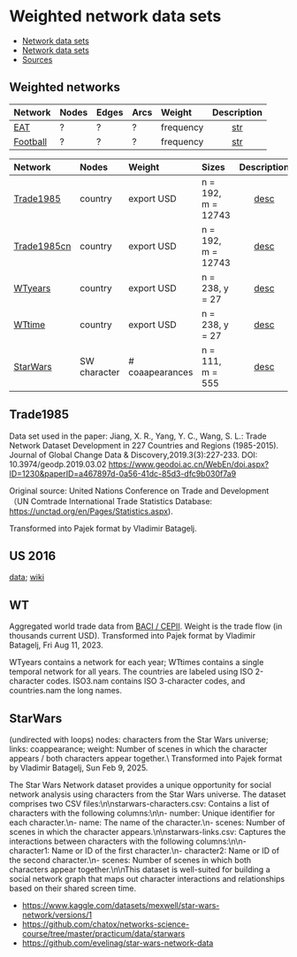 # Weighted network data sets

* [Network data sets](https://github.com/bavla/Nets/tree/master/data)
* [Network data sets](http://vladowiki.fmf.uni-lj.si/doku.php?id=vlado:ed:ss:dat)
* [Sources](https://github.com/BS-SNS/Public/tree/main/data)

## Weighted networks

| Network | Nodes | Edges | Arcs | Weight | Description |
| :---         |     :---       |     :---       |     :---       |     :---       |      :---:   |
| [EAT](http://vlado.fmf.uni-lj.si/pub/networks/data/dic/eat/Eat.htm)   | ?    | ? | ? | frequency     | [str](https://github.com/bavla/ibm3m/blob/master/data/str/VisTest.md)     |
| [Football](http://vlado.fmf.uni-lj.si/pub/networks/data/sport/football.htm)   | ?    | ? | ? | frequency     | [str](https://github.com/bavla/ibm3m/blob/master/data/str/VisTest.md)     |


| Network | Nodes    | Weight    |  Sizes | Description |
| :---         |     :---       |     :---       |     :---       |      :---:   |
| [Trade1985](https://raw.githubusercontent.com/bavla/wNets/main/Data/Trade1985.net)   | country    | export USD    | n = 192, m = 12743    | [desc](https://github.com/bavla/wNets/blob/main/Data/README.md#trade1985)     |
| [Trade1985cn](https://raw.githubusercontent.com/bavla/wNets/main/Data/Trade1985cn.net)   | country    | export USD    | n = 192, m = 12743      | [desc](https://github.com/bavla/wNets/blob/main/Data/README.md#trade1985)     |
| [WTyears](https://raw.githubusercontent.com/bavla/wNets/main/Data/WTyears.zip)   | country    | export USD    | n = 238, y = 27    | [desc](https://github.com/bavla/wNets/blob/main/Data/README.md#WT)     |
| [WTtime](https://raw.githubusercontent.com/bavla/wNets/main/Data/WRtime.zip)   | country    | export USD    | n = 238, y = 27      | [desc](https://github.com/bavla/wNets/blob/main/Data/README.md#WT)     |
| [StarWars](https://raw.githubusercontent.com/bavla/wNets/main/Data/StarWarsE.net)   | SW character  | # coaapearances    | n = 111, m = 555      | [desc](https://github.com/bavla/wNets/blob/main/Data/README.md#WT)     |

## Trade1985

Data set used in the paper:
Jiang, X. R., Yang, Y. C., Wang, S. L.: Trade Network Dataset Development in 227 Countries and Regions (1985-2015). 
   Journal of Global Change Data & Discovery,2019.3(3):227-233. DOI: 10.3974/geodp.2019.03.02
 https://www.geodoi.ac.cn/WebEn/doi.aspx?ID=1230&paperID=a467897d-0a56-41dc-85d3-dfc9b030f7a9
 
Original source: United Nations Conference on Trade and Development（UN Comtrade International Trade Statistics Database: https://unctad.org/en/Pages/Statistics.aspx).

Transformed into Pajek format by Vladimir Batagelj.

## US 2016

[data](https://github.com/bavla/cluRC/tree/master/data); [wiki](http://vladowiki.fmf.uni-lj.si/doku.php?id=pro:relc:us)

## WT

Aggregated world trade data from [BACI / CEPII](http://www.cepii.fr/CEPII/en/bdd_modele/bdd_modele_item.asp?id=37). Weight is the trade flow (in thousands current USD). Transformed into Pajek format by Vladimir Batagelj, Fri Aug 11, 2023.

WTyears contains a network for each year; WTtimes contains a single temporal network for all years. The countries are labeled using ISO 2-character codes.
ISO3.nam contains ISO 3-character codes, and countries.nam the long names.

## StarWars 

(undirected with loops)
nodes: characters from the Star Wars universe; links: coappearance;
weight: Number of scenes in which the character appears / both characters appear together.\ 
Transformed into Pajek format by Vladimir Batagelj, Sun Feb 9, 2025.

The Star Wars Network dataset provides a unique opportunity for social network analysis using characters from the Star Wars universe. The dataset comprises two CSV files:\n\nstarwars-characters.csv: Contains a list of characters with the following columns:\n\n- number: Unique identifier for each character.\n- name: The name of the character.\n- scenes: Number of scenes in which the character appears.\n\nstarwars-links.csv: Captures the interactions between characters with the following columns:\n\n- character1: Name or ID of the first character.\n- character2: Name or ID of the second character.\n- scenes: Number of scenes in which both characters appear together.\n\nThis dataset is well-suited for building a social network graph that maps out character interactions and relationships based on their shared screen time.

- https://www.kaggle.com/datasets/mexwell/star-wars-network/versions/1
- https://github.com/chatox/networks-science-course/tree/master/practicum/data/starwars
- https://github.com/evelinag/star-wars-network-data


